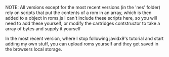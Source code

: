 NOTE: All versions except for the most recent versions (in the 'nes' folder) rely on scripts that put the contents of a rom in an array, which is then added to a object in roms.js
I can't include these scripts here, so you will need to add these yourself, or modify the cartridges contstructor to take a array of bytes and supply it yourself

In the most recent version, where I stop following javidx9's tutorial and start adding my own stuff, you can upload roms yourself and they get saved in the browsers local storage.